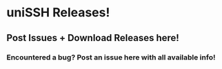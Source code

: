 # uniSSH Releases!

## Post Issues + Download Releases here!

### Encountered a bug? Post an issue here with all available info!
